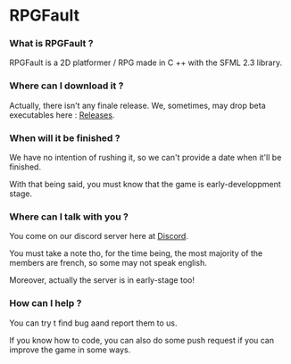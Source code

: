 # RPGFault

### What is RPGFault ?
RPGFault is a 2D platformer / RPG made in C ++ with the SFML 2.3 library.

### Where can I download it ?
Actually, there isn't any finale release. We, sometimes, may drop beta executables here : [Releases](https://github.com/Skalefou/RPGFault/releases "Releases").

### When will it be finished ?
We have no intention of rushing it, so we can't provide a date when it'll be finished.

With that being said, you must know that the game is early-developpment stage.

### Where can I talk with you ?
You come on our discord server here at [Discord](https://discord.gg/gyHYNmn "Discord").

You must take a note tho, for the time being, the most majority of the members are french, so some may not speak english.

Moreover, actually the server is in early-stage too!

### How can I help ?
You can try t find bug aand report them to us.

If you know how to code, you can also do some push request if you can improve the game in some ways.
